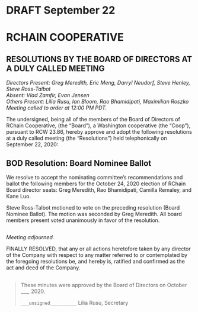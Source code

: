 # DRAFT September 22

# RCHAIN COOPERATIVE

## RESOLUTIONS BY THE BOARD OF DIRECTORS AT A DULY CALLED MEETING

*Directors Present: Greg Meredith, Eric Meng, Darryl Neudorf, Steve Henley, Steve Ross-Talbot* \
*Absent:  Vlad Zamfir, Evan Jensen* \
*Others Present:  Lilia Rusu, Ian Bloom, Rao Bhamidipati, Maximilian Roszko* \
*Meeting called to order at 12:00 PM PDT.*

The undersigned, being all of the members of the Board of Directors of RChain Cooperative, (the “Board”), a Washington cooperative (the “Coop”), pursuant to RCW 23.86, hereby approve and adopt the following resolutions at a duly called meeting (the “Resolutions”) held telephonically on September 22, 2020:

##

## BOD Resolution: Board Nominee Ballot

We resolve to accept the nominating committee’s recommendations and ballot the following members for the October 24, 2020 election of RChain Board director seats: Greg Meredith, Rao Bhamidipati, Camilla Remaley, and Kane Luo.

Steve Ross-Talbot motioned to vote on the preceding resolution (Board Nominee Ballot). The motion was seconded by Greg Meredith. All board members present voted unanimously in favor of the resolution.

##

*Meeting adjourned.*

FINALLY RESOLVED, that any or all actions heretofore taken by any director of the Company with respect to any matter referred to or contemplated by the foregoing resolutions be, and hereby is, ratified and confirmed as the act and deed of the Company.

##

>These minutes were approved by the Board of Directors on October ___, 2020.
>
> `___unsigned__________`
> Lilia Rusu, Secretary
